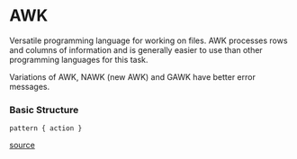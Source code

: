 # AWK
Versatile programming language for working on files. AWK processes rows and columns of information and is generally easier to use than other programming languages for this task. 

Variations of AWK, NAWK (new AWK) and GAWK have better error messages.

### Basic Structure
`pattern { action }`

[source](http://www.grymoire.com/Unix/Awk.html)
